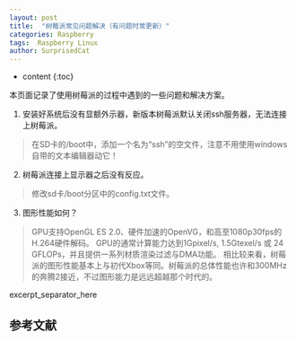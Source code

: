 ```yaml
---
layout: post
title:  "树莓派常见问题解决（有问题时常更新）"
categories: Raspberry
tags:  Raspberry Linux
author: SurprisedCat
---
```


* content
{:toc}

本页面记录了使用树莓派的过程中遇到的一些问题和解决方案。

1. 安装好系统后没有显额外示器，新版本树莓派默认关闭ssh服务器，无法连接上树莓派。
> 在SD卡的/boot中，添加一个名为“ssh”的空文件，注意不用使用windows自带的文本编辑器动它！
2. 树莓派连接上显示器之后没有反应。
> 修改sd卡/boot分区中的config.txt文件。
3. 图形性能如何？
> GPU支持OpenGL ES 2.0、硬件加速的OpenVG，和高至1080p30fps的H.264硬件解码。
GPU的通常计算能力达到1Gpixel/s, 1.5Gtexel/s 或 24 GFLOPs，并且提供一系列材质渲染过滤与DMA功能。
相比较来看，树莓派的图形性能基本上与初代Xbox等同。树莓派的总体性能也许和300MHz的奔腾2接近，不过图形能力是远远超越那个时代的。


excerpt_separator_here

## 参考文献 ##